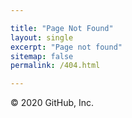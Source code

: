 ```yaml
---

title: "Page Not Found"
layout: single
excerpt: "Page not found"
sitemap: false
permalink: /404.html

---
```



<script type="text/javascript">
  var GOOG_FIXURL_LANG = 'en';
  var GOOG_FIXURL_SITE = '{{ site.url }}'
</script>
<script type="text/javascript"
  src="//linkhelp.clients.google.com/tbproxy/lh/wm/fixurl.js">
</script>
© 2020 GitHub, Inc.
